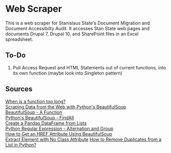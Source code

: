 # Web Scraper

This is a web scraper for Stanislaus State's Document Migration and Document Accessibilty Audit. It accesses Stan State web pages and documents Drupal 7, Drupal 10, and SharePoint files in an Excel spreadsheet.

## To-Do

1. Pull Access Request and HTML Statements out of current functions, into its own function (maybe look into Singleton pattern)


## Sources

[When is a function too long?](https://stackoverflow.com/questions/475675/when-is-a-function-too-long)\
[Scraping Data from the Web with Python's BeautifulSoup](https://python.plainenglish.io/scraping-data-from-the-web-with-pythons-beautifulsoup-2428fdc97ece)\
[BeautifulSoup - A Function](https://www.crummy.com/software/BeautifulSoup/bs4/doc/#a-function)\
[Python's BeautifulSoup - FindAll](https://scrapeops.io/python-web-scraping-playbook/python-beautifulsoup-findall/)\
[Create a Pandas DataFrame from Lists](https://www.geeksforgeeks.org/create-a-pandas-dataframe-from-lists/)\
[Python Regular Expression - Alternation and Group](https://learnbyexample.github.io/py_regular_expressions/alternation-and-grouping.html)\
[How to Get an HREF Attribute Using BeautifulSoup](https://techjury.net/blog/how-to-get-an-href-attribute-using-beautifulsoup/)\
[Extract Element with No Class Attribute](https://stackoverflow.com/questions/9061094/extract-element-with-no-class-attribute)
[How to Remove Duplicates from a List in Python?](https://pythonguides.com/remove-duplicates-from-a-list-in-python/)